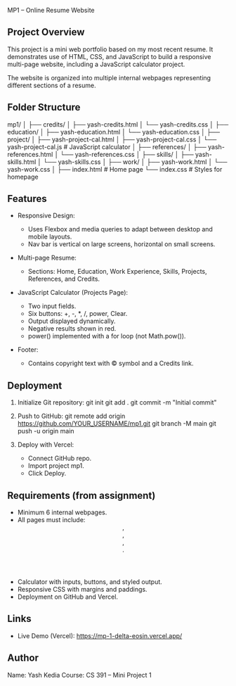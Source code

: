 MP1 – Online Resume Website

Project Overview
----------------
This project is a mini web portfolio based on my most recent resume.
It demonstrates use of HTML, CSS, and JavaScript to build a responsive multi-page website, including a JavaScript calculator project.

The website is organized into multiple internal webpages representing different sections of a resume.

Folder Structure
----------------
mp1/
│
├── credits/
│   ├── yash-credits.html
│   └── yash-credits.css
│
├── education/
│   ├── yash-education.html
│   └── yash-education.css
│
├── project/
│   ├── yash-project-cal.html
│   ├── yash-project-cal.css
│   └── yash-project-cal.js   # JavaScript calculator
│
├── references/
│   ├── yash-references.html
│   └── yash-references.css
│
├── skills/
│   ├── yash-skills.html
│   └── yash-skills.css
│
├── work/
│   ├── yash-work.html
│   └── yash-work.css
│
├── index.html   # Home page
└── index.css    # Styles for homepage

Features
--------
- Responsive Design:
  * Uses Flexbox and media queries to adapt between desktop and mobile layouts.
  * Nav bar is vertical on large screens, horizontal on small screens.

- Multi-page Resume:
  * Sections: Home, Education, Work Experience, Skills, Projects, References, and Credits.

- JavaScript Calculator (Projects Page):
  * Two input fields.
  * Six buttons: +, -, *, /, power, Clear.
  * Output displayed dynamically.
  * Negative results shown in red.
  * power() implemented with a for loop (not Math.pow()).

- Footer:
  * Contains copyright text with © symbol and a Credits link.

Deployment
----------
1. Initialize Git repository:
   git init
   git add .
   git commit -m "Initial commit"

2. Push to GitHub:
   git remote add origin https://github.com/YOUR_USERNAME/mp1.git
   git branch -M main
   git push -u origin main

3. Deploy with Vercel:
   - Connect GitHub repo.
   - Import project mp1.
   - Click Deploy.

Requirements (from assignment)
------------------------------
- Minimum 6 internal webpages.
- All pages must include: <header>, <nav>, <main>, <footer>.
- Calculator with inputs, buttons, and styled output.
- Responsive CSS with margins and paddings.
- Deployment on GitHub and Vercel.

Links
-----
- Live Demo (Vercel): https://mp-1-delta-eosin.vercel.app/

Author
------
Name: Yash Kedia
Course: CS 391 – Mini Project 1

